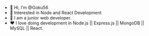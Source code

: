 - 👋 Hi, I’m @Goku56
- 👀 Interested in Node and React Development
- 🌱 I am a junior web developer.
- ❤️ I love doing development in Node.js || Express.js || MongoDB || MySQL || React.
